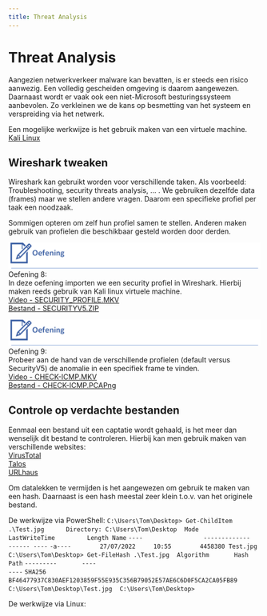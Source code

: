 ```yaml
---
title: Threat Analysis
---
```


# Threat Analysis

Aangezien netwerkverkeer malware kan bevatten, is er steeds een risico aanwezig. Een volledig gescheiden omgeving is daarom aangewezen. Daarnaast wordt er vaak ook een niet-Microsoft besturingssysteem aanbevolen. Zo verkleinen we de kans op besmetting van het systeem en verspreiding via het netwerk.   

Een mogelijke werkwijze is het gebruik maken van een virtuele machine.  
[Kali Linux](https://www.kali.org/get-kali/#kali-virtual-machines)

## Wireshark tweaken  

Wireshark kan gebruikt worden voor verschillende taken. Als voorbeeld: Troubleshooting, security threats analysis, ... .
We gebruiken dezelfde data (frames) maar we stellen andere vragen. Daarom een specifieke profiel per taak een noodzaak.

Sommigen opteren om zelf hun profiel samen te stellen. Anderen maken gebruik van profielen die beschikbaar gesteld worden door derden.

![OEFENING](./assets/OEFENING.png)
Oefening 8:  
In deze oefening importen we een security profiel in Wireshark. Hierbij maken reeds gebruik van Kali linux virtuele machine.   
[Video - SECURITY_PROFILE.MKV](https://opleiding-cybersecurity.be/SECURITY_PROFILE.mkv)  
[Bestand - SECURITYV5.ZIP](https://opleiding-cybersecurity.be/SecurityV5.zip) 

![OEFENING](./assets/OEFENING.png)
Oefening 9:  
Probeer aan de hand van de verschillende profielen (default versus SecurityV5) de anomalie in een specifiek frame te vinden.  
[Video - CHECK-ICMP.MKV](https://opleiding-cybersecurity.be/CHECK-ICMP.mkv)  
[Bestand - CHECK-ICMP.PCAPng](https://opleiding-cybersecurity.be/CHECK-ICMP.PCAPng) 

## Controle op verdachte bestanden

Eenmaal een bestand uit een captatie wordt gehaald, is het meer dan wenselijk dit bestand te controleren. Hierbij kan men gebruik maken van verschillende websites:   
[VirusTotal](https://www.virustotal.com/gui/home/search)  
[Talos](https://www.talosintelligence.com/talos_file_reputation)   
[URLhaus](https://urlhaus.abuse.ch/browse/)   

Om datalekken te vermijden is het aangewezen om gebruik te maken van een hash. Daarnaast is een hash meestal zeer klein t.o.v. van het originele bestand.

De werkwijze via PowerShell:
`C:\Users\Tom\Desktop> Get-ChildItem .\Test.jpg`
` `
`    Directory: C:\Users\Tom\Desktop`
` `
`Mode                 LastWriteTime         Length Name`
`----                 -------------         ------ ----`
`-a----        27/07/2022     10:55        4458380 Test.jpg`
` `
`C:\Users\Tom\Desktop> Get-FileHash .\Test.jpg`
` `
`Algorithm       Hash                                                                   Path`
`---------       ----                                                                   ----`
`SHA256          BF46477937C830AEF1203859F55E935C356B79052E57AE6C6D0F5CA2CA05FB89       C:\Users\Tom\Desktop\Test.jpg`
` `
`C:\Users\Tom\Desktop>`   

De werkwijze via Linux:



